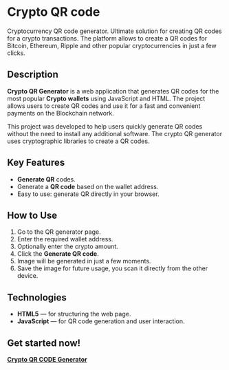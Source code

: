 # Crypto QR code
Cryptocurrency QR code generator. Ultimate solution for creating QR codes for a crypto transactions. The platform allows to create a QR codes for Bitcoin, Ethereum, Ripple and other popular cryptocurrencies in just a few clicks.

## Description

**Crypto QR Generator** is a web application that generates QR codes for the most popular **Crypto wallets** using JavaScript and HTML. The project allows users to create QR codes and use it for a fast and convenient payments on the Blockchain network.

This project was developed to help users quickly generate QR codes without the need to install any additional software. The crypto QR generator uses cryptographic libraries to create a QR codes.

## Key Features

- **Generate QR** codes.
- Generate a **QR code** based on the wallet address.
- Easy to use: generate QR directly in your browser.

## How to Use

1. Go to the QR generator page.
2. Enter the required wallet address.
3. Optionally enter the crypto amount.
4. Click the **Generate QR code**.
5. Image will be generated in just a few moments.
6. Save the image for future usage, you scan it directly from the other device.

## Technologies

- **HTML5** — for structuring the web page.
- **JavaScript** — for QR code generation and user interaction.

## Get started now!

[**Crypto QR CODE Generator**](https://crypto-qr-code.net)

